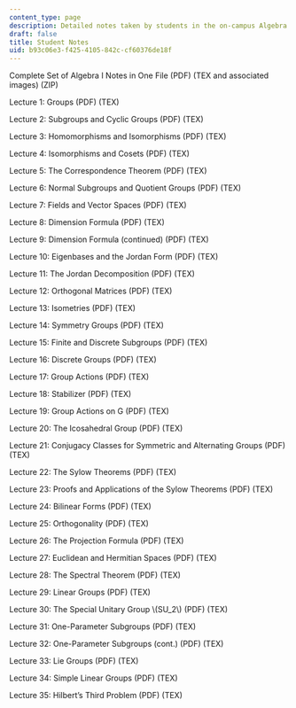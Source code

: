 ```yaml
---
content_type: page
description: Detailed notes taken by students in the on-campus Algebra I class.
draft: false
title: Student Notes
uid: b93c06e3-f425-4105-842c-cf60376de18f
---
```

Complete Set of Algebra I Notes in One File (PDF) (TEX and associated images) (ZIP) 

Lecture 1: Groups (PDF) (TEX)

Lecture 2: Subgroups and Cyclic Groups (PDF) (TEX)

Lecture 3: Homomorphisms and Isomorphisms (PDF) (TEX)

Lecture 4: Isomorphisms and Cosets (PDF) (TEX)

Lecture 5: The Correspondence Theorem (PDF) (TEX)

Lecture 6: Normal Subgroups and Quotient Groups (PDF) (TEX)

Lecture 7: Fields and Vector Spaces (PDF) (TEX)

Lecture 8: Dimension Formula (PDF) (TEX)

Lecture 9: Dimension Formula (continued) (PDF) (TEX)

Lecture 10: Eigenbases and the Jordan Form (PDF) (TEX)

Lecture 11: The Jordan Decomposition (PDF) (TEX)

Lecture 12: Orthogonal Matrices (PDF) (TEX)

Lecture 13: Isometries (PDF) (TEX)

Lecture 14: Symmetry Groups (PDF) (TEX)

Lecture 15: Finite and Discrete Subgroups (PDF) (TEX)

Lecture 16: Discrete Groups (PDF) (TEX)

Lecture 17: Group Actions (PDF) (TEX)

Lecture 18: Stabilizer (PDF) (TEX)

Lecture 19: Group Actions on G (PDF) (TEX)

Lecture 20: The Icosahedral Group (PDF) (TEX)

Lecture 21: Conjugacy Classes for Symmetric and Alternating Groups (PDF) (TEX)

Lecture 22: The Sylow Theorems (PDF) (TEX)

Lecture 23: Proofs and Applications of the Sylow Theorems (PDF) (TEX)

Lecture 24: Bilinear Forms (PDF) (TEX)

Lecture 25: Orthogonality (PDF) (TEX)

Lecture 26: The Projection Formula (PDF) (TEX)

Lecture 27: Euclidean and Hermitian Spaces (PDF) (TEX)

Lecture 28: The Spectral Theorem (PDF) (TEX)

Lecture 29: Linear Groups (PDF) (TEX)

Lecture 30: The Special Unitary Group \\(SU_2\\) (PDF) (TEX)

Lecture 31: One-Parameter Subgroups (PDF) (TEX)

Lecture 32: One-Parameter Subgroups (cont.) (PDF) (TEX)

Lecture 33: Lie Groups (PDF) (TEX)

Lecture 34: Simple Linear Groups (PDF) (TEX)

Lecture 35: Hilbert’s Third Problem (PDF) (TEX)